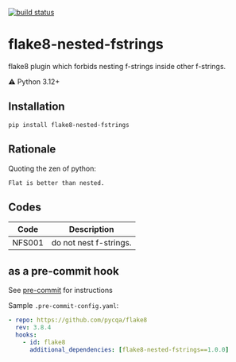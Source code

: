 [![build status](https://github.com/mrswats/flake8-nested-fstrings/actions/workflows/main.yml/badge.svg)](https://github.com/mrswats/flake8-nested-fstrings/actions/workflows/main.yml)

# flake8-nested-fstrings

flake8 plugin which forbids nesting f-strings inside other f-strings.

:warning: Python 3.12+

## Installation

```
pip install flake8-nested-fstrings
```

## Rationale

Quoting the zen of python:

```
Flat is better than nested.

```

## Codes

| Code   | Description            |
| ------ | ---------------------- |
| NFS001 | do not nest f-strings. |

## as a pre-commit hook

See [pre-commit](https://github.com/pre-commit/pre-commit) for instructions

Sample `.pre-commit-config.yaml`:

```yaml
- repo: https://github.com/pycqa/flake8
  rev: 3.8.4
  hooks:
    - id: flake8
      additional_dependencies: [flake8-nested-fstrings==1.0.0]
```
